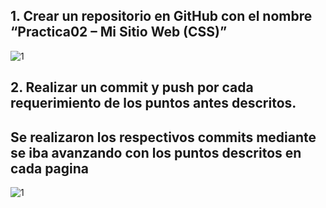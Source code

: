 ## 1.	Crear un repositorio en GitHub con el nombre “Practica02 – Mi Sitio Web (CSS)”
![1](/imagenesReadme/1.png?raw=true "Title")
## 2.	Realizar un commit y push por cada requerimiento de los puntos antes descritos.
## Se realizaron los respectivos commits mediante se iba avanzando con los puntos descritos en cada pagina
![1](/imagenesReadme/2.png?raw=true "Title")
